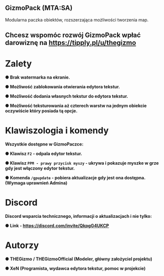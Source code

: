 ## GizmoPack (MTA:SA)
Modularna paczka obiektów, rozszerzająca możliwości tworzenia map.

## Chcesz wspomóc rozwój GizmoPack wpłać darowiznę na https://tipply.pl/u/thegizmo

# Zalety

**● Brak watermarka na ekranie.**

**● Możliwość zablokowania otwierania edytora tekstur.**

**● Możliwość dodania własnych tekstur do edytora tekstur.**

**● Możliwość teksturowania aż czterech warstw na jednym obiekcie oczywiście który posiada tą opcje.**

# Klawiszologia i komendy

**Wszystkie dostępne w GizmoPaczce:**

**● Klawisz `F2` - odpala edytor tekstur.**

**● Klawisz `PPM - prawy przycisk myszy` - ukrywa i pokazuje myszke w grze gdy jest włączony edytor tekstur.**

**● Komenda `/gpupdate` - pobiera aktualizacje gdy jest ona dostępna. (Wymaga uprawnień Admina)**

# Discord

**Discord wsparcia technicznego, informacji o aktualizacjach i nie tylko:**

**● Link - https://discord.com/invite/QkpgG4UKCP**

# Autorzy

**● THEGizmo / THEGizmoOfficial (Modeler, główny założyciel projektu)**

**● XeN (Programista, wydawca edytora tekstur, pomoc w projekcie)**

